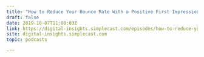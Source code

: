 ```yaml
---
title: "How to Reduce Your Bounce Rate With a Positive First Impression"
draft: false
date: 2019-10-07T11:00:03Z
link: https://digital-insights.simplecast.com/episodes/how-to-reduce-your-bounce-rate-with-a-positive-first-impression-otQhIDRc?utm_medium=RSS&utm_source=hune
site: digital-insights.simplecast.com
topic: podcasts  

---
```

